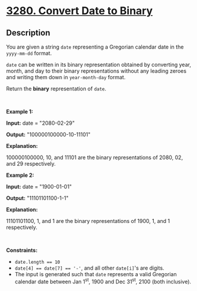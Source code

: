 # [3280. Convert Date to Binary](https://leetcode.com/problems/convert-date-to-binary)

## Description

<p>You are given a string <code>date</code> representing a Gregorian calendar date in the <code>yyyy-mm-dd</code> format.</p>

<p><code>date</code> can be written in its binary representation obtained by converting year, month, and day to their binary representations without any leading zeroes and writing them down in <code>year-month-day</code> format.</p>

<p>Return the <strong>binary</strong> representation of <code>date</code>.</p>

<p>&nbsp;</p>
<p><strong class="example">Example 1:</strong></p>

<div class="example-block">
<p><strong>Input:</strong> <span class="example-io">date = "2080-02-29"</span></p>

<p><strong>Output:</strong> <span class="example-io">"100000100000-10-11101"</span></p>

<p><strong>Explanation:</strong></p>

<p><span class="example-io">100000100000, 10, and 11101 are the binary representations of 2080, 02, and 29 respectively.</span></p>
</div>

<p><strong class="example">Example 2:</strong></p>

<div class="example-block">
<p><strong>Input:</strong> <span class="example-io">date = "1900-01-01"</span></p>

<p><strong>Output:</strong> <span class="example-io">"11101101100-1-1"</span></p>

<p><strong>Explanation:</strong></p>

<p><span class="example-io">11101101100, 1, and 1 are the binary representations of 1900, 1, and 1 respectively.</span></p>
</div>

<p>&nbsp;</p>
<p><strong>Constraints:</strong></p>

<ul>
	<li><code>date.length == 10</code></li>
	<li><code>date[4] == date[7] == '-'</code>, and all other <code>date[i]</code>'s are digits.</li>
	<li>The input is generated such that <code>date</code> represents a valid Gregorian calendar date between Jan 1<sup>st</sup>, 1900 and Dec 31<sup>st</sup>, 2100 (both inclusive).</li>
</ul>
